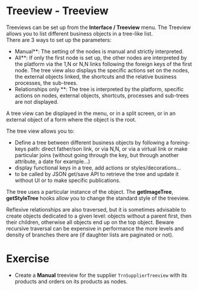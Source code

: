 Treeview - Treeview
====================

Treeviews can be set up from the **Interface / Treeview** menu. 
The Treeview allows you to list different business objects in a tree-like list.  
There are 3 ways to set up the parameters:  
- Manual**: The setting of the nodes is manual and strictly interpreted. 
- All**: If only the first node is set up, the other nodes are interpreted by the platform via the 1,N or N,N links following the foreign keys of the first node. The tree view also displays the specific actions set on the nodes, the external objects linked, the shortcuts and the relative business processes, the sub-trees.
- Relationships only **: The tree is interpreted by the platform, specific actions on nodes, external objects, shortcuts, processes and sub-trees are not displayed.

A tree view can be displayed in the menu, or in a split screen, or in an external object of a form where the object is the root.

The tree view allows you to: 
- Define a tree between different business objects by following a foreing-keys path: direct father/son link, or via N,N, or via a virtual link or make particular joins (without going through the key, but through another attribute, a date for example...)
- display functional keys in a tree, add actions or styles/decorations...
- to be called by JSON get/save API to retrieve the tree and update it without UI or to make specific publications.

The tree uses a particular instance of the object.
The **getImageTree**, **getStyleTree** hooks allow you to change the standard style of the treeview.

<div class="warning">Reflexive relationships are also traversed, but it is sometimes advisable to create objects dedicated to a given level: objects without a parent first, then their children, otherwise all objects end up on the top object.
Beware recursive traversal can be expensive in performance the more levels and density of branches there are (if daughter lists are paginated or not).</div>


Exercise
====================

- Create a **Manual** treeview for the supplier `TrnSupplierTreeview` with its products and orders on its products as nodes.
